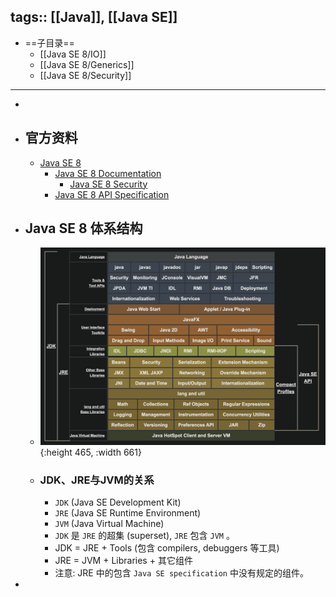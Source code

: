 tags:: [[Java]], [[Java SE]]
---

- ==子目录==
	- [[Java SE 8/IO]]
	- [[Java SE 8/Generics]]
	- [[Java SE 8/Security]]
- ---
-
- ## 官方资料
	- [Java SE 8](https://docs.oracle.com/javase/8/)
		- [Java SE 8 Documentation](https://docs.oracle.com/javase/8/docs/)
			- [Java SE 8 Security](https://docs.oracle.com/javase/8/docs/technotes/guides/security/index.html)
		- [Java SE 8 API Specification](https://docs.oracle.com/javase/8/docs/api/index.html)
- ## Java SE 8 体系结构
	- ![image.png](../assets/image_1688570243812_0.png){:height 465, :width 661}
	- ### JDK、JRE与JVM的关系
		- `JDK` (Java SE Development Kit)
		- `JRE` (Java SE Runtime Environment)
		- `JVM` (Java Virtual Machine)
		- `JDK` 是 `JRE` 的超集 (superset), `JRE` 包含 `JVM` 。
		- JDK = JRE + Tools (包含 compilers, debuggers 等工具)
		- JRE = JVM + Libraries + 其它组件
		- 注意: JRE 中的包含 `Java SE specification` 中没有规定的组件。
-